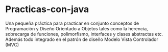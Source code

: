 # Practicas-con-java
Una pequeña práctica para practicar en conjunto conceptos de Programación y Diseño Orientado a Objetos tales como la herencia, sobrecarga de funciones, polimorfismo, interfaces y clases abstractas etc. Además todo integrado en el patrón de diseño Modelo Vista Controlador (MVC)
